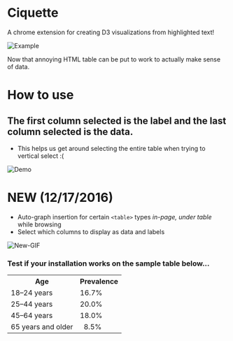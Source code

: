 # Ciquette
<p>A chrome extension for creating D3 visualizations from highlighted text!</p>

<p><img src="http://g.recordit.co/uw9Mf9VhAq.gif" alt="Example"></p>

<p>Now that annoying HTML table can be put to work to actually make sense of data.</p>

# How to use

## The first column selected is the label and the last column selected is the data.
- This helps us get around selecting the entire table when trying to vertical select :(

![Demo](http://g.recordit.co/1g5wUcRpOU.gif)


# **NEW (12/17/2016)**
- Auto-graph insertion for certain `<table>` types *in-page, under table* while browsing
- Select which columns to display as data and labels

![New-GIF](http://g.recordit.co/CYGPN0zVi5.gif)

### Test if your installation works on the sample table below...

<table summary="The cigarette smoking rates of adults within the United States, organized by age."><tbody><tr><th scope="row">Age</th><th scope="row">Prevalence</th>
</tr><tr><td>18–24 years</td>
<td>16.7%</td>
</tr><tr><td>25–44 years</td>
<td>20.0%</td>
</tr><tr>
<td>45–64 years</td>
<td>18.0%</td>
</tr>
<tr>
<td>65 years and older</td>
<td>&nbsp;&nbsp;8.5%</td>
</tr>
</tbody></table>
